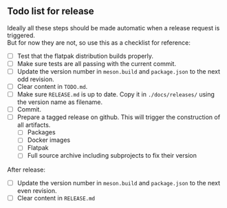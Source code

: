 ## Todo list for release

Ideally all these steps should be made automatic when a release request is triggered.  
But for now they are not, so use this as a checklist for reference:

- [ ] Test that the flatpak distribution builds properly.
- [ ] Make sure tests are all passing with the current commit.
- [ ] Update the version number in `meson.build` and `package.json` to the next odd revision.
- [ ] Clear content in `TODO.md`.
- [ ] Make sure `RELEASE.md` is up to date. Copy it in `./docs/releases/` using the version name as filename.
- [ ] Commit.
- [ ] Prepare a tagged release on github. This will trigger the construction of all artifacts.
  - [ ] Packages
  - [ ] Docker images
  - [ ] Flatpak
  - [ ] Full source archive including subprojects to fix their version

After release:

- [ ] Update the version number in `meson.build` and `package.json` to the next even revision.
- [ ] Clear content in `RELEASE.md`
